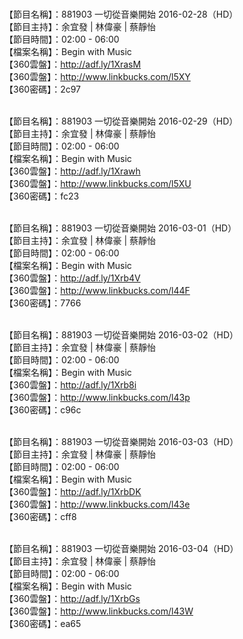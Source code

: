 <br>【節目名稱】：881903 一切從音樂開始 2016-02-28（HD）
<br>【節目主持】：余宜發 | 林偉豪 | 蔡靜怡
<br>【節目時間】：02:00 - 06:00
<br>【檔案名稱】：Begin with Music
<br>【360雲盤】：http://adf.ly/1XrasM
<br>【360雲盤】：http://www.linkbucks.com/l5XY
<br>【360密碼】：2c97

<br>【節目名稱】：881903 一切從音樂開始 2016-02-29（HD）
<br>【節目主持】：余宜發 | 林偉豪 | 蔡靜怡
<br>【節目時間】：02:00 - 06:00
<br>【檔案名稱】：Begin with Music
<br>【360雲盤】：http://adf.ly/1Xrawh
<br>【360雲盤】：http://www.linkbucks.com/l5XU
<br>【360密碼】：fc23

<br>【節目名稱】：881903 一切從音樂開始 2016-03-01（HD）
<br>【節目主持】：余宜發 | 林偉豪 | 蔡靜怡
<br>【節目時間】：02:00 - 06:00
<br>【檔案名稱】：Begin with Music
<br>【360雲盤】：http://adf.ly/1Xrb4V
<br>【360雲盤】：http://www.linkbucks.com/l44F
<br>【360密碼】：7766

<br>【節目名稱】：881903 一切從音樂開始 2016-03-02（HD）
<br>【節目主持】：余宜發 | 林偉豪 | 蔡靜怡
<br>【節目時間】：02:00 - 06:00
<br>【檔案名稱】：Begin with Music
<br>【360雲盤】：http://adf.ly/1Xrb8i
<br>【360雲盤】：http://www.linkbucks.com/l43p
<br>【360密碼】：c96c

<br>【節目名稱】：881903 一切從音樂開始 2016-03-03（HD）
<br>【節目主持】：余宜發 | 林偉豪 | 蔡靜怡
<br>【節目時間】：02:00 - 06:00
<br>【檔案名稱】：Begin with Music
<br>【360雲盤】：http://adf.ly/1XrbDK
<br>【360雲盤】：http://www.linkbucks.com/l43e
<br>【360密碼】：cff8

<br>【節目名稱】：881903 一切從音樂開始 2016-03-04（HD）
<br>【節目主持】：余宜發 | 林偉豪 | 蔡靜怡
<br>【節目時間】：02:00 - 06:00
<br>【檔案名稱】：Begin with Music
<br>【360雲盤】：http://adf.ly/1XrbGs
<br>【360雲盤】：http://www.linkbucks.com/l43W
<br>【360密碼】：ea65
